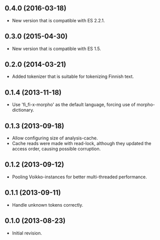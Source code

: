 ## 0.4.0 (2016-03-18)

  - New version that is compatible with ES 2.2.1.

## 0.3.0 (2015-04-30)

  - New version that is compatible with ES 1.5.

## 0.2.0 (2014-03-21)

  - Added tokenizer that is suitable for tokenizing Finnish text.

## 0.1.4 (2013-11-18)

  - Use 'fi_fi-x-morpho' as the default language, forcing use of morpho-dictionary.

## 0.1.3 (2013-09-18)

  - Allow configuring size of analysis-cache.
  - Cache reads were made with read-lock, although they updated the access order, causing possible corruption.

## 0.1.2 (2013-09-12)

  - Pooling Voikko-instances for better multi-threaded performance.

## 0.1.1 (2013-09-11)

  - Handle unknown tokens correctly.

## 0.1.0 (2013-08-23)

  - Initial revision.
